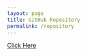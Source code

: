 ```yaml
---
layout: page
title: GitHub Repository
permalink: /repository
---
```


<a href="https://github.com/s3974243/s3974243.github.io">
Click Here
</a>